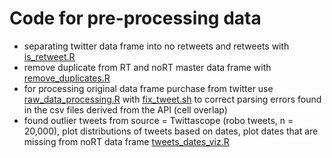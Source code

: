 # Code for pre-processing data

  - separating twitter data frame into no retweets and retweets with [is_retweet.R](https://github.com/jeremyknox-ucsb/soc-twitter/blob/master/pre_processing/is_retweet.R) 
  - remove duplicate from RT and noRT master data frame with [remove_duplicates.R](remove_duplicates.R)
  - for processing original data frame purchase from twitter use [raw_data_processing.R](raw_data_processing.R) with [fix_tweet.sh](fix_tweet.sh) to correct parsing errors found in the csv files derived from the API (cell overlap)
  - found outlier tweets from source = Twittascope (robo tweets, n = 20,000), plot distributions of tweets based on dates, plot dates that are missing from noRT data frame [tweets_dates_viz.R](tweets_dates_viz.R)
